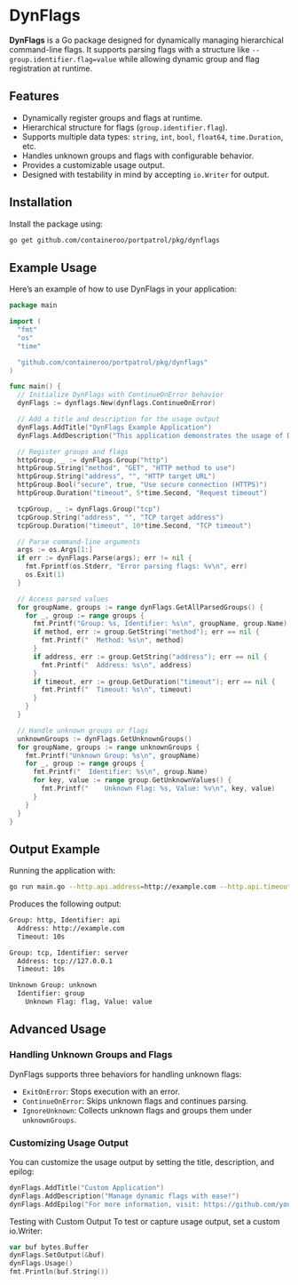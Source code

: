 # DynFlags

**DynFlags** is a Go package designed for dynamically managing hierarchical command-line flags. It supports parsing flags with a structure like `--group.identifier.flag=value` while allowing dynamic group and flag registration at runtime.

## Features

- Dynamically register groups and flags at runtime.
- Hierarchical structure for flags (`group.identifier.flag`).
- Supports multiple data types: `string`, `int`, `bool`, `float64`, `time.Duration`, etc.
- Handles unknown groups and flags with configurable behavior.
- Provides a customizable usage output.
- Designed with testability in mind by accepting `io.Writer` for output.

## Installation

Install the package using:

```bash
go get github.com/containeroo/portpatrol/pkg/dynflags
```

## Example Usage

Here’s an example of how to use DynFlags in your application:

```go
package main

import (
  "fmt"
  "os"
  "time"

  "github.com/containeroo/portpatrol/pkg/dynflags"
)

func main() {
  // Initialize DynFlags with ContinueOnError behavior
  dynFlags := dynflags.New(dynflags.ContinueOnError)

  // Add a title and description for the usage output
  dynFlags.AddTitle("DynFlags Example Application")
  dynFlags.AddDescription("This application demonstrates the usage of DynFlags for managing hierarchical flags dynamically.")

  // Register groups and flags
  httpGroup, _ := dynFlags.Group("http")
  httpGroup.String("method", "GET", "HTTP method to use")
  httpGroup.String("address", "", "HTTP target URL")
  httpGroup.Bool("secure", true, "Use secure connection (HTTPS)")
  httpGroup.Duration("timeout", 5*time.Second, "Request timeout")

  tcpGroup, _ := dynFlags.Group("tcp")
  tcpGroup.String("address", "", "TCP target address")
  tcpGroup.Duration("timeout", 10*time.Second, "TCP timeout")

  // Parse command-line arguments
  args := os.Args[1:]
  if err := dynFlags.Parse(args); err != nil {
    fmt.Fprintf(os.Stderr, "Error parsing flags: %v\n", err)
    os.Exit(1)
  }

  // Access parsed values
  for groupName, groups := range dynFlags.GetAllParsedGroups() {
    for _, group := range groups {
      fmt.Printf("Group: %s, Identifier: %s\n", groupName, group.Name)
      if method, err := group.GetString("method"); err == nil {
        fmt.Printf("  Method: %s\n", method)
      }
      if address, err := group.GetString("address"); err == nil {
        fmt.Printf("  Address: %s\n", address)
      }
      if timeout, err := group.GetDuration("timeout"); err == nil {
        fmt.Printf("  Timeout: %s\n", timeout)
      }
    }
  }

  // Handle unknown groups or flags
  unknownGroups := dynFlags.GetUnknownGroups()
  for groupName, groups := range unknownGroups {
    fmt.Printf("Unknown Group: %s\n", groupName)
    for _, group := range groups {
      fmt.Printf("  Identifier: %s\n", group.Name)
      for key, value := range group.GetUnknownValues() {
        fmt.Printf("    Unknown Flag: %s, Value: %v\n", key, value)
      }
    }
  }
}
```

## Output Example

Running the application with:

```bash
go run main.go --http.api.address=http://example.com --http.api.timeout=10s --tcp.server.address=tcp://127.0.0.1 --unknown.group.flag=value
```

Produces the following output:

```bash
Group: http, Identifier: api
  Address: http://example.com
  Timeout: 10s

Group: tcp, Identifier: server
  Address: tcp://127.0.0.1
  Timeout: 10s

Unknown Group: unknown
  Identifier: group
    Unknown Flag: flag, Value: value
```

## Advanced Usage

### Handling Unknown Groups and Flags

DynFlags supports three behaviors for handling unknown flags:

- `ExitOnError`: Stops execution with an error.
- `ContinueOnError`: Skips unknown flags and continues parsing.
- `IgnoreUnknown`: Collects unknown flags and groups them under `unknownGroups`.

### Customizing Usage Output

You can customize the usage output by setting the title, description, and epilog:

```go
dynFlags.AddTitle("Custom Application")
dynFlags.AddDescription("Manage dynamic flags with ease!")
dynFlags.AddEpilog("For more information, visit: https://github.com/yourusername/dynflags")
```

Testing with Custom Output
To test or capture usage output, set a custom io.Writer:

```go
var buf bytes.Buffer
dynFlags.SetOutput(&buf)
dynFlags.Usage()
fmt.Println(buf.String())
```
